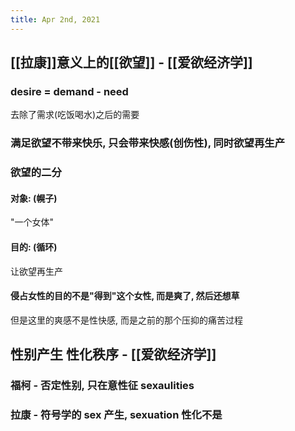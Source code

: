 ```yaml
---
title: Apr 2nd, 2021
---
```


## [[拉康]]意义上的[[欲望]] - [[爱欲经济学]]
### desire = demand - need
去除了需求(吃饭喝水)之后的需要
### 满足欲望不带来快乐, 只会带来快感(创伤性), 同时欲望再生产
### 欲望的二分
#### 对象: (幌子)
"一个女体"
#### 目的: (循环)
让欲望再生产
#### 侵占女性的目的不是"得到"这个女性, 而是爽了, 然后还想草
但是这里的爽感不是性快感, 而是之前的那个压抑的痛苦过程
## 性别产生 性化秩序 - [[爱欲经济学]]
### 福柯 - 否定性别, 只在意性征 sexaulities
### 拉康 - 符号学的 sex 产生, sexuation 性化不是
